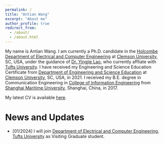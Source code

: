 ```yaml
---
permalink: /
title: "Antian Wang"
excerpt: "About me"
author_profile: true
redirect_from: 
  - /about/
  - /about.html
---
```


My name is Antian Wang. I am currently a Ph.D. candidate in the [Holcombe Department of Electrical and Computer Engineering](https://www.clemson.edu/cecas/departments/ece/) at [Clemson University](https://www.clemson.edu/), SC, USA, under the guidance of  [Dr. Yingjie Lao](https://engineering.tufts.edu/ece/people/faculty/yingjie-lao), who currently affliate with [Tufts University](https://www.tufts.edu/). I have received my Engineering and Science Education Certificate from [Department of Engineering and Science Education](https://www.clemson.edu/cecas/departments/ese/) at [Clemson University](https://www.clemson.edu/), SC, USA, in 2021. I received my B.E. degree in Communication Engineering in [College of Information Engineering](https://cie.shmtu.edu.cn/main.htm) from [Shanghai Maritime University](https://www.shmtu.edu.cn/), Shanghai, China, in 2017. 

My latest CV is available [here](https://wangantian.github.io/files/CV_Antian_Wang.pdf).


News and Updates
======
  * [01/2024] I will join [Department of Electrical and Computer Engineering, Tufts University](https://engineering.tufts.edu/ece) as Visiting Graduate student.
  
  
<div style="width: 100px; height: 100px;">
  <script type="text/javascript" id="clustrmaps" src="//clustrmaps.com/map_v2.js?d=M8IhC-CYcAoT5uuPKSynmtDW3ION0TBQAURaLlke2PA&cl=ffffff&w=a"></script>
  </div>